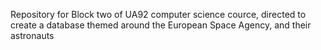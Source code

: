 Repository for Block two of UA92 computer science cource, directed to create a database themed around the European Space Agency, and their astronauts
